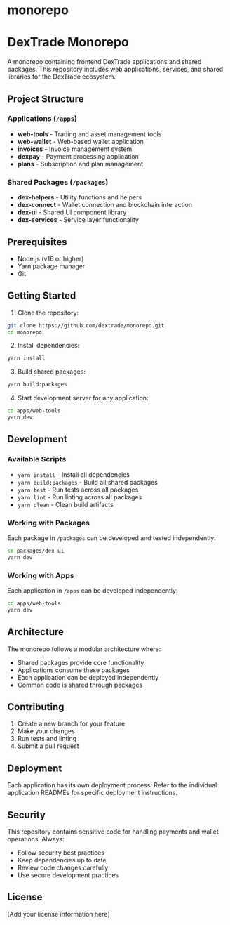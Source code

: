 # monorepo
# DexTrade Monorepo

A monorepo containing frontend DexTrade applications and shared packages. This repository includes web applications, services, and shared libraries for the DexTrade ecosystem.

## Project Structure

### Applications (`/apps`)

- **web-tools** - Trading and asset management tools
- **web-wallet** - Web-based wallet application
- **invoices** - Invoice management system
- **dexpay** - Payment processing application
- **plans** - Subscription and plan management

### Shared Packages (`/packages`)

- **dex-helpers** - Utility functions and helpers
- **dex-connect** - Wallet connection and blockchain interaction
- **dex-ui** - Shared UI component library
- **dex-services** - Service layer functionality

## Prerequisites

- Node.js (v16 or higher)
- Yarn package manager
- Git

## Getting Started

1. Clone the repository:
```bash
git clone https://github.com/dextrade/monorepo.git
cd monorepo
```

2. Install dependencies:
```bash
yarn install
```

3. Build shared packages:
```bash
yarn build:packages
```

4. Start development server for any application:
```bash
cd apps/web-tools
yarn dev
```

## Development

### Available Scripts

- `yarn install` - Install all dependencies
- `yarn build:packages` - Build all shared packages
- `yarn test` - Run tests across all packages
- `yarn lint` - Run linting across all packages
- `yarn clean` - Clean build artifacts

### Working with Packages

Each package in `/packages` can be developed and tested independently:

```bash
cd packages/dex-ui
yarn dev
```

### Working with Apps

Each application in `/apps` can be developed independently:

```bash
cd apps/web-tools
yarn dev
```

## Architecture

The monorepo follows a modular architecture where:

- Shared packages provide core functionality
- Applications consume these packages
- Each application can be deployed independently
- Common code is shared through packages

## Contributing

1. Create a new branch for your feature
2. Make your changes
3. Run tests and linting
4. Submit a pull request

## Deployment

Each application has its own deployment process. Refer to the individual application READMEs for specific deployment instructions.

## Security

This repository contains sensitive code for handling payments and wallet operations. Always:
- Follow security best practices
- Keep dependencies up to date
- Review code changes carefully
- Use secure development practices

## License

[Add your license information here]
